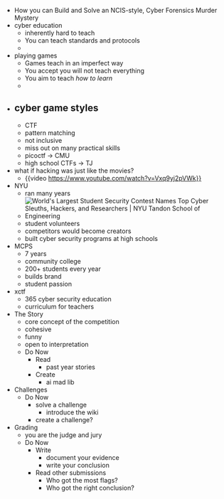 - How you can Build and Solve an NCIS-style, Cyber Forensics Murder Mystery
- cyber education
	- inherently hard to teach
	- You can teach standards and protocols
	-
- playing games
	- Games teach in an imperfect way
	- You accept you will not teach everything
	- You aim to teach _how to learn_
	-
- cyber game styles
	-
	- CTF
	- pattern matching
	- not inclusive
	- miss out on many practical skills
	- picoctf -> CMU
	- high school CTFs -> TJ
- what if hacking was just like the movies?
	- {{video https://www.youtube.com/watch?v=Vxq9yj2pVWk}}
- NYU
	- ran many years
	- ![World's Largest Student Security Contest Names Top Cyber Sleuths, Hackers,  and Researchers | NYU Tandon School of Engineering](https://engineering.nyu.edu/sites/default/files/styles/cinema_large_default_1x/public/migrated/2015-11/pressrelease/CSAW-2015.jpg?h=7e756c91&itok=PtHSWiDS)
	- student volunteers
	- competitors would become creators
	- built cyber security programs at high schools
- MCPS
	- 7 years
	- community college
	- 200+ students every year
	- builds brand
	- student passion
- xctf
	- 365 cyber security education
	- curriculum for teachers
- The Story
	- core concept of the competition
	- cohesive
	- funny
	- open to interpretation
	- Do Now
		- Read
			- past year stories
		- Create
			- ai mad lib
- Challenges
	- Do Now
		- solve a challenge
			- introduce the wiki
		- create a challenge?
- Grading
	- you are the judge and jury
	- Do Now
		- Write
			- document your evidence
			- write your conclusion
		- Read other submissions
			- Who got the most flags?
			- Who got the right conclusion?